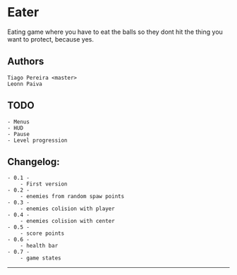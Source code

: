 Eater 
==========
Eating game where you have to eat the balls so they dont hit the thing you want to protect, because yes.

Authors
-------
	Tiago Pereira <master>
	Leonn Paiva

TODO
-------
	- Menus
	- HUD
	- Pause
	- Level progression


Changelog:
----------
	- 0.1 -
		- First version
	- 0.2 -
		- enemies from random spaw points
	- 0.3 -
		- enemies colision with player
	- 0.4 -
		- enemies colision with center
	- 0.5 -
		- score points
	- 0.6 -
		- health bar
	- 0.7 -
		- game states
	
---------


